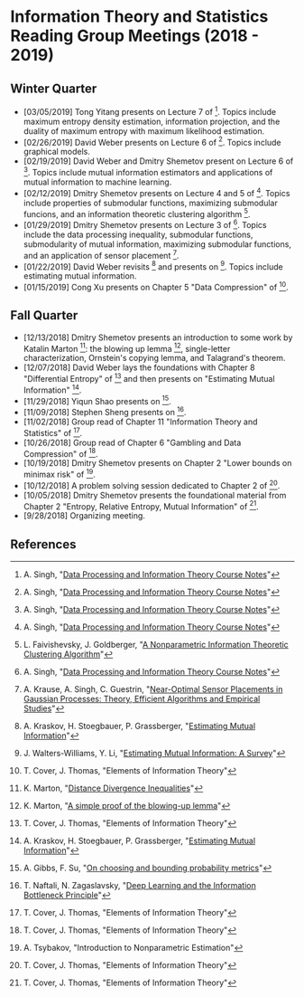 # Information Theory and Statistics Reading Group Meetings (2018 - 2019)

## Winter Quarter

- [03/05/2019] Tong Yitang presents on Lecture 7 of [^9]. Topics include maximum entropy density estimation, information projection, and the duality of maximum entropy with maximum likelihood estimation.
- [02/26/2019] David Weber presents on Lecture 6 of [^9]. Topics include graphical models.
- [02/19/2019] David Weber and Dmitry Shemetov present on Lecture 6 of [^9]. Topics include mutual information estimators and applications of mutual information to machine learning.
- [02/12/2019] Dmitry Shemetov presents on Lecture 4 and 5 of [^9]. Topics include properties of submodular functions, maximizing submodular funcions, and an information theoretic clustering algorithm [^11].
- [01/29/2019] Dmitry Shemetov presents on Lecture 3 of [^9]. Topics include the data processing inequality, submodular functions, submodularity of mutual information, maximizing submodular functions, and an application of sensor placement [^10].
- [01/22/2019] David Weber revisits [^5] and presents on [^8]. Topics include estimating mutual information.
- [01/15/2019] Cong Xu presents on Chapter 5 "Data Compression" of [^1].

## Fall Quarter

- [12/13/2018] Dmitry Shemetov presents an introduction to some work by Katalin Marton [^6]: the blowing up lemma [^7], single-letter characterization, Ornstein's copying lemma, and Talagrand's theorem.
- [12/07/2018] David Weber lays the foundations with Chapter 8 "Differential Entropy" of [^1] and then presents on "Estimating Mutual Information" [^5].
- [11/29/2018] Yiqun Shao presents on [^4].
- [11/09/2018] Stephen Sheng presents on [^3].
- [11/02/2018] Group read of Chapter 11 "Information Theory and Statistics" of [^1].
- [10/26/2018] Group read of Chapter 6 "Gambling and Data Compression" of [^1].
- [10/19/2018] Dmitry Shemetov presents on Chapter 2 "Lower bounds on minimax risk" of [^2].
- [10/12/2018] A problem solving session dedicated to Chapter 2 of [^1].
- [10/05/2018] Dmitry Shemetov presents the foundational material from Chapter 2 "Entropy, Relative Entropy, Mutual Information" of [^1].
- [9/28/2018] Organizing meeting.

## References

[^1]: T. Cover, J. Thomas, "Elements of Information Theory"
[^2]: A. Tsybakov, "Introduction to Nonparametric Estimation"
[^3]: T. Naftali, N. Zagaslavsky, "[Deep Learning and the Information Bottleneck Principle](https://arxiv.org/abs/1503.02406)"
[^4]: A. Gibbs, F. Su, "[On choosing and bounding probability metrics](https://arxiv.org/abs/math/0209021)"
[^5]: A. Kraskov, H. Stoegbauer, P. Grassberger, "[Estimating Mutual Information](https://arxiv.org/abs/cond-mat/0305641)"
[^6]: K. Marton, "[Distance Divergence Inequalities](https://www.itsoc.org/resources/videos/isit-2013-istanbul/MartonISIT2013.pdf)"
[^7]: K. Marton, "[A simple proof of the blowing-up lemma](https://ieeexplore.ieee.org/document/1057176)"
[^8]: J. Walters-Williams, Y. Li, "[Estimating Mutual Information: A Survey](https://link.springer.com/chapter/10.1007/978-3-642-02962-2_49)"
[^9]: A. Singh, "[Data Processing and Information Theory Course Notes](https://www.cs.cmu.edu/~aarti/Class/10704_Fall16/lecs.html)"
[^10]: A. Krause, A. Singh, C. Guestrin, "[Near-Optimal Sensor Placements in Gaussian Processes: Theory, Efficient Algorithms and Empirical Studies](http://www.jmlr.org/papers/volume9/krause08a/krause08a.pdf)"
[^11]: L. Faivishevsky, J. Goldberger, "[A Nonparametric Information Theoretic Clustering Algorithm](https://www.cs.cmu.edu/~aarti/Class/10704_Fall16/faivishevsky.pdf)"
